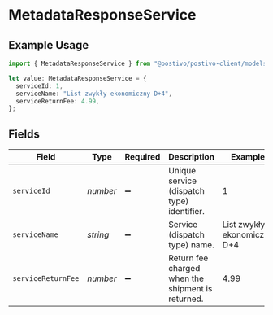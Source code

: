 # MetadataResponseService

## Example Usage

```typescript
import { MetadataResponseService } from "@postivo/postivo-client/models";

let value: MetadataResponseService = {
  serviceId: 1,
  serviceName: "List zwykły ekonomiczny D+4",
  serviceReturnFee: 4.99,
};
```

## Fields

| Field                                             | Type                                              | Required                                          | Description                                       | Example                                           |
| ------------------------------------------------- | ------------------------------------------------- | ------------------------------------------------- | ------------------------------------------------- | ------------------------------------------------- |
| `serviceId`                                       | *number*                                          | :heavy_minus_sign:                                | Unique service (dispatch type) identifier.        | 1                                                 |
| `serviceName`                                     | *string*                                          | :heavy_minus_sign:                                | Service (dispatch type) name.                     | List zwykły ekonomiczny D+4                       |
| `serviceReturnFee`                                | *number*                                          | :heavy_minus_sign:                                | Return fee charged when the shipment is returned. | 4.99                                              |